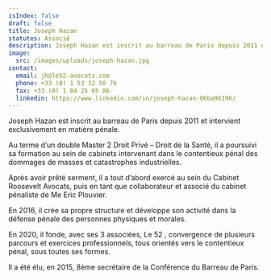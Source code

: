```yaml
---
isIndex: false
draft: false
title: Joseph Hazan
statutes: Associé
description: Joseph Hazan est inscrit au barreau de Paris depuis 2011 et intervient exclusivement en matière pénale.
image:
  src: /images/uploads/joseph-hazan.jpg
contact:
  email: jh@le52-avocats.com
  phone: +33 (0) 1 53 32 50 76
  fax: +33 (0) 1 84 25 65 86
  linkedin: https://www.linkedin.com/in/joseph-hazan-06ba96196/
---
```

Joseph Hazan est inscrit au barreau de Paris depuis 2011 et intervient exclusivement en matière pénale.

Au terme d’un double Master 2 Droit Privé – Droit de la Santé, il a poursuivi sa formation au sein de cabinets intervenant dans le contentieux pénal des dommages de masses et catastrophes industrielles.


Après avoir prêté serment, il a tout d’abord exercé au sein du Cabinet Roosevelt Avocats, puis en tant que collaborateur et associé du cabinet pénaliste de Me Eric Plouvier.

En 2016, il crée sa propre structure et développe son activité dans la défense pénale des personnes physiques et morales.

En 2020, il fonde, avec ses 3 associées, Le 52 , convergence de plusieurs parcours et exercices professionnels, tous orientés vers le contentieux pénal, sous toutes ses formes.

Il a été élu, en 2015, 8ème secrétaire de la Conférence du Barreau de Paris.